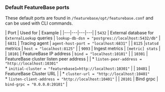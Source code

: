 ### Default FeatureBase ports

These default ports are found in `/featurebase/opt/featurebase.conf` and can be used with CLI commands.

| Port | Used for | Example |
|---|---|---|---|
| `5432` |  External database for `ExternalLookup` queries | `lookup-db-dsn = "postgres://localhost:5432/db"` |
| `6831` | Tracing agent | `agent-host-port = "localhost:6831"` |
| `8125` |`statsd` metrics | `host = "localhost:8125"` |
| `9093` | Ingest metrics | `[metric] stats` |
| `10101` | FeatureBase IP address | `bind = "localhost:10101"` |
| `10301` | FeatureBase cluster listen peer address |  | * `listen-peer-address = "http://localhost:10301"`<br/>* `initial-cluster = "featurebase1=http://localhost:10301"` |
| `10401` | FeatureBase Cluster URL |  | * `cluster-url = "http://localhost:10401"`<br/>* `listen-client-address = "http://localhost:10401"` |
| `20101` | Bind grpc | `bind-grpc = "0.0.0.0:20101"` |
